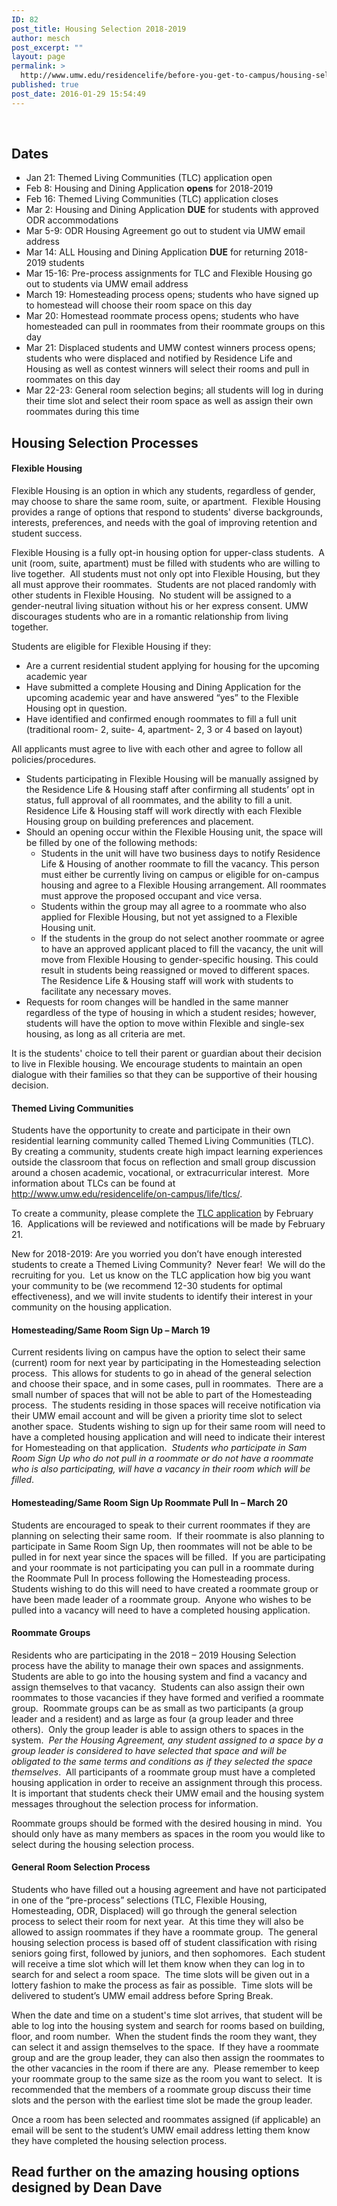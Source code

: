 ```yaml
---
ID: 82
post_title: Housing Selection 2018-2019
author: mesch
post_excerpt: ""
layout: page
permalink: >
  http://www.umw.edu/residencelife/before-you-get-to-campus/housing-selection/
published: true
post_date: 2016-01-29 15:54:49
---
```

&nbsp;
<h2>Dates</h2>
<ul>
 	<li>Jan 21: Themed Living Communities (TLC) application open</li>
 	<li>Feb 8: Housing and Dining Application <strong>opens</strong> for 2018-2019</li>
 	<li>Feb 16: Themed Living Communities (TLC) application closes</li>
 	<li>Mar 2: Housing and Dining Application <strong>DUE</strong> for students with approved ODR accommodations</li>
 	<li>Mar 5-9: ODR Housing Agreement go out to student via UMW email address</li>
 	<li>Mar 14: ALL Housing and Dining Application <strong>DUE</strong> for returning 2018-2019 students</li>
 	<li>Mar 15-16: Pre-process assignments for TLC and Flexible Housing go out to students via UMW email address</li>
 	<li>March 19: Homesteading process opens; students who have signed up to homestead will choose their room space on this day</li>
 	<li>Mar 20: Homestead roommate process opens; students who have homesteaded can pull in roommates from their roommate groups on this day</li>
 	<li>Mar 21: Displaced students and UMW contest winners process opens; students who were displaced and notified by Residence Life and Housing as well as contest winners will select their rooms and pull in roommates on this day</li>
 	<li>Mar 22-23: General room selection begins; all students will log in during their time slot and select their room space as well as assign their own roommates during this time</li>
</ul>
<h2>Housing Selection Processes</h2>
<h4>Flexible Housing</h4>
Flexible Housing is an option in which any students, regardless of gender, may choose to share the same room, suite, or apartment.  Flexible Housing provides a range of options that respond to students' diverse backgrounds, interests, preferences, and needs with the goal of improving retention and student success.

Flexible Housing is a fully opt-in housing option for upper-class students.  A unit (room, suite, apartment) must be filled with students who are willing to live together.  All students must not only opt into Flexible Housing, but they all must approve their roommates.  Students are not placed randomly with other students in Flexible Housing.  No student will be assigned to a gender-neutral living situation without his or her express consent. UMW discourages students who are in a romantic relationship from living together.

Students are eligible for Flexible Housing if they:
<ul>
 	<li>Are a current residential student applying for housing for the upcoming academic year</li>
 	<li>Have submitted a complete Housing and Dining Application for the upcoming academic year and have answered “yes” to the Flexible Housing opt in question.</li>
 	<li>Have identified and confirmed enough roommates to fill a full unit (traditional room- 2, suite- 4, apartment- 2, 3 or 4 based on layout)</li>
</ul>
All applicants must agree to live with each other and agree to follow all policies/procedures.
<ul>
 	<li>Students participating in Flexible Housing will be manually assigned by the Residence Life &amp; Housing staff after confirming all students’ opt in status, full approval of all roommates, and the ability to fill a unit. Residence Life &amp; Housing staff will work directly with each Flexible Housing group on building preferences and placement.</li>
 	<li>Should an opening occur within the Flexible Housing unit, the space will be filled by one of the following methods:
<ul>
 	<li>Students in the unit will have two business days to notify Residence Life &amp; Housing of another roommate to fill the vacancy. This person must either be currently living on campus or eligible for on-campus housing and agree to a Flexible Housing arrangement. All roommates must approve the proposed occupant and vice versa.</li>
 	<li>Students within the group may all agree to a roommate who also applied for Flexible Housing, but not yet assigned to a Flexible Housing unit.</li>
 	<li>If the students in the group do not select another roommate or agree to have an approved applicant placed to fill the vacancy, the unit will move from Flexible Housing to gender-specific housing. This could result in students being reassigned or moved to different spaces. The Residence Life &amp; Housing staff will work with students to facilitate any necessary moves.</li>
</ul>
</li>
 	<li>Requests for room changes will be handled in the same manner regardless of the type of housing in which a student resides; however, students will have the option to move within Flexible and single-sex housing, as long as all criteria are met.</li>
</ul>
It is the students' choice to tell their parent or guardian about their decision to live in Flexible housing. We encourage students to maintain an open dialogue with their families so that they can be supportive of their housing decision.
<h4>Themed Living Communities</h4>
Students have the opportunity to create and participate in their own residential learning community called Themed Living Communities (TLC).  By creating a community, students create high impact learning experiences outside the classroom that focus on reflection and small group discussion around a chosen academic, vocational, or extracurricular interest.  More information about TLCs can be found at <a href="http://www.umw.edu/residencelife/on-campus/life/tlcs/">http://www.umw.edu/residencelife/on-campus/life/tlcs/</a>.

To create a community, please complete the <a href="https://orgsync.com/59554/forms/166472">TLC application</a> by February 16.  Applications will be reviewed and notifications will be made by February 21.

New for 2018-2019: Are you worried you don’t have enough interested students to create a Themed Living Community?  Never fear!  We will do the recruiting for you.  Let us know on the TLC application how big you want your community to be (we recommend 12-30 students for optimal effectiveness), and we will invite students to identify their interest in your community on the housing application.
<h4>Homesteading/Same Room Sign Up – March 19</h4>
Current residents living on campus have the option to select their same (current) room for next year by participating in the Homesteading selection process.  This allows for students to go in ahead of the general selection and choose their space, and in some cases, pull in roommates.  There are a small number of spaces that will not be able to part of the Homesteading process.  The students residing in those spaces will receive notification via their UMW email account and will be given a priority time slot to select another space.  Students wishing to sign up for their same room will need to have a completed housing application and will need to indicate their interest for Homesteading on that application.  <em>Students who participate in Sam Room Sign Up who do not pull in a roommate or do not have a roommate who is also participating, will have a vacancy in their room which will be filled</em>.
<h4>Homesteading/Same Room Sign Up Roommate Pull In – March 20</h4>
Students are encouraged to speak to their current roommates if they are planning on selecting their same room.  If their roommate is also planning to participate in Same Room Sign Up, then roommates will not be able to be pulled in for next year since the spaces will be filled.  If you are participating and your roommate is not participating you can pull in a roommate during the Roommate Pull In process following the Homesteading process.  Students wishing to do this will need to have created a roommate group or have been made leader of a roommate group.  Anyone who wishes to be pulled into a vacancy will need to have a completed housing application. <strong> </strong>
<h4>Roommate Groups</h4>
Residents who are participating in the 2018 – 2019 Housing Selection process have the ability to manage their own spaces and assignments.  Students are able to go into the housing system and find a vacancy and assign themselves to that vacancy.  Students can also assign their own roommates to those vacancies if they have formed and verified a roommate group.  Roommate groups can be as small as two participants (a group leader and a resident) and as large as four (a group leader and three others).  Only the group leader is able to assign others to spaces in the system.  <em>Per the Housing Agreement, any student assigned to a space by a group leader is considered to have selected that space and will be obligated to the same terms and conditions as if they selected the space themselves</em>.  All participants of a roommate group must have a completed housing application in order to receive an assignment through this process.  It is important that students check their UMW email and the housing system messages throughout the selection process for information.

Roommate groups should be formed with the desired housing in mind.  You should only have as many members as spaces in the room you would like to select during the housing selection process.
<h4>General Room Selection Process</h4>
Students who have filled out a housing agreement and have not participated in one of the “pre-process” selections (TLC, Flexible Housing, Homesteading, ODR, Displaced) will go through the general selection process to select their room for next year.  At this time they will also be allowed to assign roommates if they have a roommate group.  The general housing selection process is based off of student classification with rising seniors going first, followed by juniors, and then sophomores.  Each student will receive a time slot which will let them know when they can log in to search for and select a room space.  The time slots will be given out in a lottery fashion to make the process as fair as possible.  Time slots will be delivered to student’s UMW email address before Spring Break.

When the date and time on a student's time slot arrives, that student will be able to log into the housing system and search for rooms based on building, floor, and room number.  When the student finds the room they want, they can select it and assign themselves to the space.  If they have a roommate group and are the group leader, they can also then assign the roommates to the other vacancies in the room if there are any.  Please remember to keep your roommate group to the same size as the room you want to select.  It is recommended that the members of a roommate group discuss their time slots and the person with the earliest time slot be made the group leader.

Once a room has been selected and roommates assigned (if applicable) an email will be sent to the student’s UMW email address letting them know they have completed the housing selection process.
<h2>Read further on the amazing housing options designed by Dean Dave</h2>